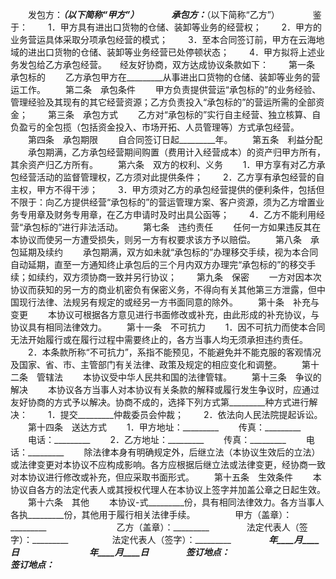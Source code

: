 
 


　　发包方：_________（以下简称“甲方”）　　
　　承包方：_________（以下简称“乙方”）　　
　　鉴于：
　　1．甲方具有进出口货物的仓储、装卸等业务的经营权；
　　2．甲方的业务营运具体采取分项承包经营的模式；
　　3．至本合同签订前，甲方在云海地域的进出口货物的仓储、装卸等业务经营已处停顿状态；
　　4．甲方拟将上述业务发包给乙方承包经营。　　经友好协商，双方达成协议条款如下：
　　第一条　承包标的
　　乙方承包甲方在_________从事进出口货物的仓储、装卸等业务的营运工作。
　　第二条　承包条件
　　甲方负责提供营运“承包标的”的业务经验、管理经验及其现有的其它经营资源；乙方负责投入“承包标的”的营运所需的全部资金；
　　第三条　承包方式
　　乙方对“承包标的”实行自主经营、独立核算、自负盈亏的全包揽（包括资金投入、市场开拓、人员管理等）方式承包经营。
　　第四条　承包期限
　　自合同签订日起_________年。
　　第五条　利益分配
　　承包期满，乙方承包经营期间购置（费用计入经营成本）的资产归甲方所有，其余资产归乙方所有。
　　第六条　双方的权利、义务
　　1．甲方享有对乙方承包经营活动的监督管理权，乙方须对此提供条件；
　　2．乙方享有承包经营的自主权，甲方不得干涉；
　　3．甲方须对乙方的承包经营提供的便利条件，包括但不限于：向乙方提供经营“承包标的”的营运管理方案、客户资源，须为乙方增置业务专用章及财务专用章，在乙方申请时及时出具公函等；
　　4．乙方不能利用经营“承包标的”进行非法活动。
　　第七条　违约责任
　　任何一方如果违反其在本协议而使另一方遭受损失，则另一方有权要求该方予以赔偿。
　　第八条　承包延期及续约
　　承包期满，双方如未就“承包标的”办理移交手续，视为本合同自动延期，直至一方通知终止承包后的三个月内双方办理完“承包标的”的移交手续；如续约，双方须协商一致并另行协议；
　　第九条　保密
　　一方对因本次协议而获知的另一方的商业机密负有保密义务，不得向有关其他第三方泄露，但中国现行法律、法规另有规定的或经另一方书面同意的除外。
　　第十条　补充与变更
　　本协议可根据各方意见进行书面修改或补充，由此形成的补充协议，与协议具有相同法律效力。
　　第十一条　不可抗力
　　1．因不可抗力而使本合同无法开始履行或在履行过程中需要终止的，各方当事人均无须承担违约责任。
　　2．本条款所称“不可抗力”，系指不能预见，不能避免并不能克服的客观情况及国家、省、市、主管部门有关法律、政策及规定的相应变化和调整。
　　第十二条　管辖法
　　本协议受中华人民共和国的法律管辖。
　　第十三条　争议的解决
　　本协议各方当事人对本协议有关条款的解释或履行发生争议时，应通过友好协商的方式予以解决。协商不成的，选择下列方式第_________种方式进行解决：
　　1．提交_________仲裁委员会仲裁；
　　2．依法向人民法院提起诉讼。
　　第十四条　送达方式
　　1．甲方地址：_________
　　传真：_________
　　电话：_________
　　2．乙方地址：_________
　　传真：_________
　　电话：_________
　　除法律本身有明确规定外，后继立法（本协议生效后的立法）或法律变更对本协议不应构成影响。各方应根据后继立法或法律变更，经协商一致对本协议进行修改或补充，但应采取书面形式。
　　第十五条　生效条件
　　本协议自各方的法定代表人或其授权代理人在本协议上签字并加盖公章之日起生效。
　　第十六条　其他
　　本协议-式_________份，具有相同法律效力。各方当事人各执_________份，其他用于履行相关法律手续。
　　
　　甲方（盖章）：_________　　　　　　　　乙方（盖章）：_________　　
　　法定代表人（签字）：_________　　　　　法定代表人（签字）：_________　　
　　_________年____月____日　　　　　　　　_________年____月____日　　
　　签订地点：_________　　　　　　　　　　签订地点：_________
 


 

 
 
 
 
 
  


  
 

  


  


  
 
 
 
 

